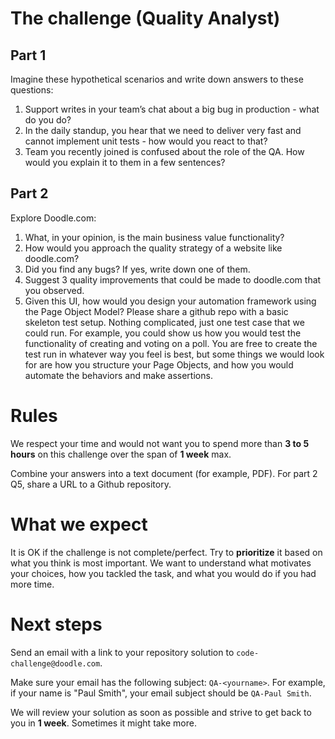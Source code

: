 # The challenge (Quality Analyst)

## Part 1
Imagine these hypothetical scenarios and write down answers to these questions:
1. Support writes in your team’s chat about a big bug in production - what do you do?
2. In the daily standup, you hear that we need to deliver very fast and cannot implement unit tests - how would you react to that?
3. Team you recently joined is confused about the role of the QA. How would you explain it to them in a few sentences?

## Part 2
Explore Doodle.com:
1. What, in your opinion, is the main business value functionality?
2. How would you approach the quality strategy of a website like doodle.com?
3. Did you find any bugs? If yes, write down one of them.
4. Suggest 3 quality improvements that could be made to doodle.com that you observed.
5. Given this UI, how would you design your automation framework using the Page Object Model? Please share a github repo with a basic skeleton test setup. Nothing complicated, just one test case that we could run. For example, you could show us how you would test the functionality of creating and voting on a poll. You are free to create the test run in whatever way you feel is best, but some things we would look for are how you structure your Page Objects, and how you would automate the behaviors and make assertions.


# Rules

We respect your time and would not want you to spend more than **3 to 5 hours** on this challenge over the span 
of **1 week** max. 

Combine your answers into a text document (for example, PDF). For part 2 Q5, share a URL to a Github repository. 

# What we expect
It is OK if the challenge is not complete/perfect. Try to **prioritize** it based on what you think is most important. 
We want to understand what motivates your choices, how you tackled the task, and what you would do if you had more time.

# Next steps
Send an email with a link to your repository solution to `code-challenge@doodle.com`.

Make sure your email has the following subject: `QA-<yourname>`. For example, if your name is "Paul Smith", 
your email subject should be `QA-Paul Smith`.

We will review your solution as soon as possible and strive to get back to you in **1 week**. Sometimes it might take more.
